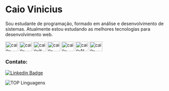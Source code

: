 # Caio Vinicius 

Sou estudante de programação, formado em análise e desenvolvimento de sistemas. Atualmente estou estudando as melhores tecnologias para desenvolvimento web.

<div style="display: inline_block">
<img align="center" alt="caio-html" height="30" width="40" src="https://cdn.jsdelivr.net/gh/devicons/devicon/icons/html5/html5-original.svg" />
<img align="center" alt="caio-css" height="30" width="40" src="https://cdn.jsdelivr.net/gh/devicons/devicon/icons/css3/css3-original.svg" />
<img align="center" alt="caio-js" height="30" width="40" src="https://cdn.jsdelivr.net/gh/devicons/devicon/icons/javascript/javascript-plain.svg" />
<img align="center" alt="caio-react" height="30" width="40" src="https://cdn.jsdelivr.net/gh/devicons/devicon/icons/react/react-original.svg" />
<img align="center" alt="caio-sass" height="30" width="40" src="https://cdn.jsdelivr.net/gh/devicons/devicon/icons/sass/sass-original.svg" />
<img align="center" alt="caio-ts" height="30" width="40" src="https://cdn.jsdelivr.net/gh/devicons/devicon/icons/typescript/typescript-original.svg" />
<img align="center" alt="caio-next" height="30" width="40" src="https://cdn.jsdelivr.net/gh/devicons/devicon/icons/nextjs/nextjs-line.svg" />         
</div>

### Contato:
[![Linkedin Badge](https://img.shields.io/badge/-LinkedIn-blue?style=flat-square&logo=Linkedin&logoColor=white&link=https://https://www.linkedin.com/in/caio-vinicius-275b6a199/)](https://www.linkedin.com/in/caio-vinicius-275b6a199/)
 
 <p align="center">
 
![TOP Linguagens](https://github-readme-stats.vercel.app/api/top-langs/?username=caiov13&layout=compact&theme=transparent)

</p>






<!--
**caiov13/caiov13** is a ✨ _special_ ✨ repository because its `README.md` (this file) appears on your GitHub profile.

Here are some ideas to get you started:

- 🔭 I’m currently working on ...
- 🌱 I’m currently learning ...
- 👯 I’m looking to collaborate on ...
- 🤔 I’m looking for help with ...
- 💬 Ask me about ...
- 📫 How to reach me: ...
- 😄 Pronouns: ...
- ⚡ Fun fact: ...
-->
 
